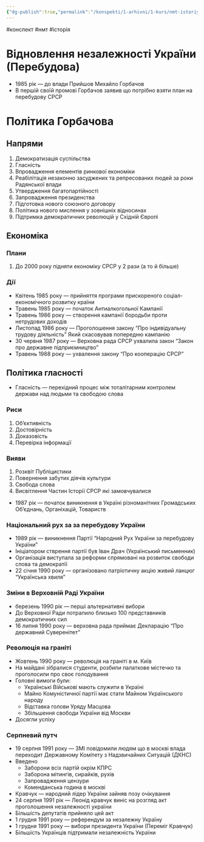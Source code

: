 ```yaml
---
{"dg-publish":true,"permalink":"/konspekti/1-arhivni/1-kurs/nmt-istoriya/vidnovlennya-nezalezhnosti-ukrayini-perebudova/"}
---
```

#конспект #нмт #історія
# Відновлення незалежності України (Перебудова)

- 1985 рік — до влади Прийшов Михайло Горбачов
- В першій своїй промові Горбачов заявив що потрібно взяти план на перебудову СРСР

# Політика Горбачова

## Напрями

1. Демократизація суспільства
2. Гласність
3. Впровадження елементів ринкової економіки
4. Реабілітація незаконно засуджених та репресованих людей за роки Радянської влади
5. Утвердження багатопартійності
6. Запровадження президенства
7. Підготовка нового союзного договору
8. Політика нового мислення у зовнішніх відносинах
9. Підтримка демократичних революцій у Східній Європі

## Економіка

### Плани

1. До 2000 року підняти економіку СРСР у 2 рази (а то й більше)

### Дії

- Квітень 1985 року — прийняття програми прискореного соціал-економічного розвитку країни
- Травень 1985 року — початок Антиалкогольної Кампанії
- Травень 1986 року — створення кампанії бородьби проти нетрудових доходів
- Листопад 1986 року — Проголошення закону “Про індивідуальну трудову діяльність” Який скасовував попередню кампанію
- 30 червня 1987 року — Верховна рада СРСР ухвалила закон “Закон про державне підприємництво”
- Травень 1988 року — ухвалення закону “Про кооперацію СРСР”

## Політика гласності

- Гласність — перехідний процес між тоталітарним контролем держави над людьми та свободою слова

### Риси

1. Об’єктивність
2. Достовірність
3. Доказовість
4. Перевірка інформації                                                                                                                                                                                      

### Вияви

1. Розквіт Публіцистики
2. Повернення забутих діячів культури
3. Свобода слова
4. Висвітлення Частин Історії СРСР які замовчувалися
- 1987 рік — початок виникнення в Україні різноманітних Громадських Об’єднань, Органіхацій, Товариств

### Національний рух за за перебудову України

- 1989 рік — виникнення Партії “Народний Рух України за перебудову України”
- Ініціатором стврення партії був Іван Драч (Український письменник)
- Організація виступала за реформи спрямовані на розвиток свободи слова та демократії
- 22 січня 1990 року — організовано патріотичну акцію живий ланцюг “Українська хвиля”

### Зміни в Верховній Раді України

- березень 1990 рік — перші альтернативні вибори
- До Верховної Ради потрапило близько 100 представників демократичних сил
- 16 липня 1990 року — верховна рада приймає Декларацію “Про державний Суверенітет”

### Революція на граніті

- Жовтень 1990 року — революція на граніті в м. Київ
- На майдані зібралися студенти, розбили палаткове містечко та проголосили про своє голодування
- Головні вимоги були:
    - Українські Військові мають служити в Україні
    - Майно Комуністичної партії має стати Майном Українського народу
    - Відставка голови Уряду Масцова
    - Збільшення свободи України від Москви
- Досягли успіху

### Серпневий путч

- 19 серпня 1991 року — ЗМІ повідомили людям що в москві влада переходит Державному Комітету з Надзвичайних Ситуацій (ДКНС)
- Введено
    - Заборони всіх партій окрім КПРС
    - Заборона мітингів, сирайків, рухів
    - Запровадження цензури
    - Коменданська година в москві
- Кравчук — народний лідер України зайняв позу очікування
- 24 серпня 1991 рік — Леонід кравчук виніс на розгляд акт проголошення незалежності україни
- Більшість депутатів прийняло цей акт
- 1 грудня 1991 року — референдум за незалежну Україну
- 1 грудня 1991 року — вибори президента України (Переміг Кравчук)
- Більшість Українців підтримали незалежність України